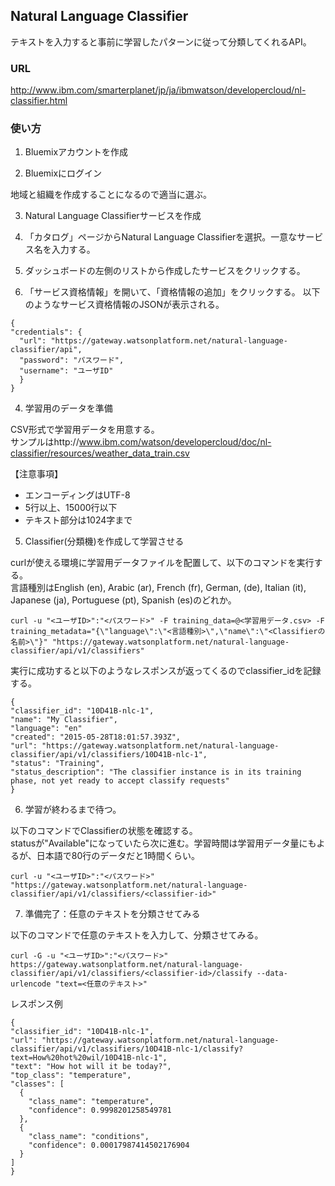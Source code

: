 ## Natural Language Classifier

テキストを入力すると事前に学習したパターンに従って分類してくれるAPI。

### URL 

http://www.ibm.com/smarterplanet/jp/ja/ibmwatson/developercloud/nl-classifier.html

### 使い方

1. Bluemixアカウントを作成

2. Bluemixにログイン

  地域と組織を作成することになるので適当に選ぶ。

3. Natural Language Classifierサービスを作成

  1. 「カタログ」ページからNatural Language Classifierを選択。一意なサービス名を入力する。
  2. ダッシュボードの左側のリストから作成したサービスをクリックする。
  3. 「サービス資格情報」を開いて、「資格情報の追加」をクリックする。
  以下のようなサービス資格情報のJSONが表示される。
  ```
  {
  "credentials": {
    "url": "https://gateway.watsonplatform.net/natural-language-classifier/api",
    "password": "パスワード",
    "username": "ユーザID"
    }
  }
  ```

4. 学習用のデータを準備

  CSV形式で学習用データを用意する。  
  サンプルはhttp://www.ibm.com/watson/developercloud/doc/nl-classifier/resources/weather_data_train.csv  
  
  【注意事項】
   - エンコーディングはUTF-8
   - 5行以上、15000行以下
   - テキスト部分は1024字まで


5. Classifier(分類機)を作成して学習させる

  curlが使える環境に学習用データファイルを配置して、以下のコマンドを実行する。  
  言語種別はEnglish (en), Arabic (ar), French (fr), German, (de), Italian (it), Japanese (ja), Portuguese (pt), Spanish (es)のどれか。
  ```
  curl -u "<ユーザID>":"<パスワード>" -F training_data=@<学習用データ.csv> -F training_metadata="{\"language\":\"<言語種別>\",\"name\":\"<Classifierの名前>\"}" "https://gateway.watsonplatform.net/natural-language-classifier/api/v1/classifiers"
  ```
  
  実行に成功すると以下のようなレスポンスが返ってくるのでclassifier_idを記録する。
  
  ```
  {
  "classifier_id": "10D41B-nlc-1",
  "name": "My Classifier",
  "language": "en"
  "created": "2015-05-28T18:01:57.393Z",
  "url": "https://gateway.watsonplatform.net/natural-language-classifier/api/v1/classifiers/10D41B-nlc-1",
  "status": "Training",
  "status_description": "The classifier instance is in its training phase, not yet ready to accept classify requests"
  }
  ```

6. 学習が終わるまで待つ。

  以下のコマンドでClassifierの状態を確認する。  
  statusが"Available"になっていたら次に進む。学習時間は学習用データ量にもよるが、日本語で80行のデータだと1時間くらい。
  ```
  curl -u "<ユーザID>":"<パスワード>" "https://gateway.watsonplatform.net/natural-language-classifier/api/v1/classifiers/<classifier-id>"
  ```
  
7. 準備完了：任意のテキストを分類させてみる

  以下のコマンドで任意のテキストを入力して、分類させてみる。
  ```
  curl -G -u "<ユーザID>":"<パスワード>" https://gateway.watsonplatform.net/natural-language-classifier/api/v1/classifiers/<classifier-id>/classify --data-urlencode "text=<任意のテキスト>"
  ```
  レスポンス例
  ```
{
  "classifier_id": "10D41B-nlc-1",
  "url": "https://gateway.watsonplatform.net/natural-language-classifier/api/v1/classifiers/10D41B-nlc-1/classify?text=How%20hot%20wil/10D41B-nlc-1",
  "text": "How hot will it be today?",
  "top_class": "temperature",
  "classes": [
    {
      "class_name": "temperature",
      "confidence": 0.9998201258549781
    },
    {
      "class_name": "conditions",
      "confidence": 0.00017987414502176904
    }
  ]
}
  ```
